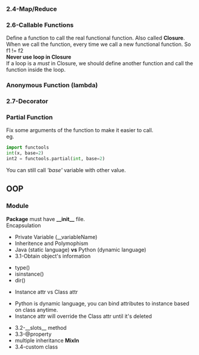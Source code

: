 
### 2.4-Map/Reduce
### 2.6-Callable Functions
Define a function to call the real functional function. Also called __Closure__.  
When we call the function, every time we call a new functional function. So f1 != f2  
__Never use loop in Closure__  
If a loop is a _must_ in Closure, we should define another function and call the function inside the loop.

### Anonymous Function (lambda)
### 2.7-Decorator
### Partial Function
Fix some arguments of the function to make it easier to call.  
eg. 
``` python
import functools
int(x, base=2)
int2 = functools.partial(int, base=2)
```
You can still call _'base'_ variable with other value.

## OOP
### Module
__Package__ must have __\_\_init\_\___ file.  
Encapsulation  
- Private Variable (\_\_variableName)
- Inheritence and Polymophism
- Java (static language) __vs__ Python (dynamic language)
- 3.1-Obtain object's information
 + type()
 + isinstance()
 + dir()
- Instance attr vs Class attr
 + Python is dynamic language, you can bind attributes to instance based on class anytime.
 + Instance attr will override the Class attr until it's deleted
- 3.2-\_\_slots\_\_ method
- 3.3-@property
- multiple inheritance  **MixIn**
- 3.4-custom class

